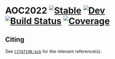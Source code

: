 # AOC2022 [![Stable](https://img.shields.io/badge/docs-stable-blue.svg)](https://binnisb.github.io/AOC2022.jl/stable/) [![Dev](https://img.shields.io/badge/docs-dev-blue.svg)](https://binnisb.github.io/AOC2022.jl/dev/) [![Build Status](https://github.com/binnisb/AOC2022.jl/actions/workflows/CI.yml/badge.svg?branch=main)](https://github.com/binnisb/AOC2022.jl/actions/workflows/CI.yml?query=branch%3Amain) [![Coverage](https://codecov.io/gh/binnisb/AOC2022.jl/branch/main/graph/badge.svg)](https://codecov.io/gh/binnisb/AOC2022.jl)

## Citing

See [`CITATION.bib`](CITATION.bib) for the relevant reference(s).
